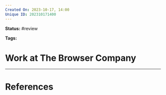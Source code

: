 ```yaml
---
Created On: 2023-10-17, 14:00
Unique ID: 202310171400
---
```

**Status:** #review 

**Tags:** 

# Work at The Browser Company





---
# References
